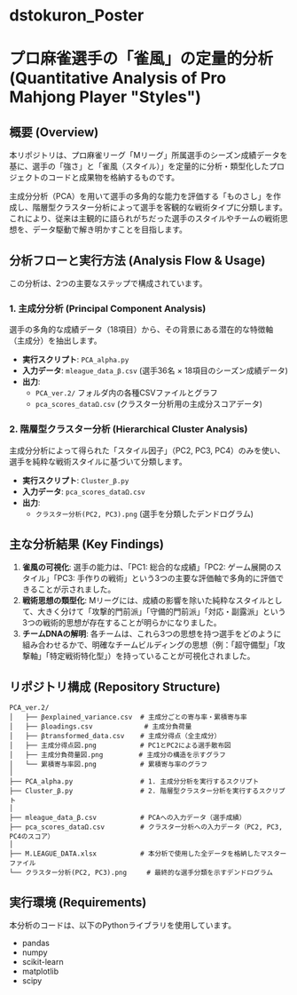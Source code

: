 # dstokuron_Poster

# プロ麻雀選手の「雀風」の定量的分析 (Quantitative Analysis of Pro Mahjong Player "Styles")

## 概要 (Overview)

本リポジトリは、プロ麻雀リーグ「Mリーグ」所属選手のシーズン成績データを基に、選手の「強さ」と「雀風（スタイル）」を定量的に分析・類型化したプロジェクトのコードと成果物を格納するものです。

主成分分析（PCA）を用いて選手の多角的な能力を評価する「ものさし」を作成し、階層型クラスター分析によって選手を客観的な戦術タイプに分類します。これにより、従来は主観的に語られがちだった選手のスタイルやチームの戦術思想を、データ駆動で解き明かすことを目指します。

## 分析フローと実行方法 (Analysis Flow & Usage)

この分析は、2つの主要なステップで構成されています。

### 1. 主成分分析 (Principal Component Analysis)
選手の多角的な成績データ（18項目）から、その背景にある潜在的な特徴軸（主成分）を抽出します。

- **実行スクリプト**: `PCA_alpha.py`
- **入力データ**: `mleague_data_β.csv` (選手36名 × 18項目のシーズン成績データ)
- **出力**:
    - `PCA_ver.2/` フォルダ内の各種CSVファイルとグラフ
    - `pca_scores_dataΩ.csv` (クラスター分析用の主成分スコアデータ)

### 2. 階層型クラスター分析 (Hierarchical Cluster Analysis)
主成分分析によって得られた「スタイル因子」（PC2, PC3, PC4）のみを使い、選手を純粋な戦術スタイルに基づいて分類します。

- **実行スクリプト**: `Cluster_β.py`
- **入力データ**: `pca_scores_dataΩ.csv`
- **出力**:
    - `クラスター分析(PC2, PC3).png` (選手を分類したデンドログラム)

## 主な分析結果 (Key Findings)

1.  **雀風の可視化**: 選手の能力は、「PC1: 総合的な成績」「PC2: ゲーム展開のスタイル」「PC3: 手作りの戦術」という3つの主要な評価軸で多角的に評価できることが示されました。
2.  **戦術思想の類型化**: Mリーグには、成績の影響を除いた純粋なスタイルとして、大きく分けて「攻撃的門前派」「守備的門前派」「対応・副露派」という3つの戦術的思想が存在することが明らかになりました。
3.  **チームDNAの解明**: 各チームは、これら3つの思想を持つ選手をどのように組み合わせるかで、明確なチームビルディングの思想（例：「超守備型」「攻撃軸」「特定戦術特化型」）を持っていることが可視化されました。

## リポジトリ構成 (Repository Structure)
```
PCA_ver.2/
│   ├── βexplained_variance.csv  # 主成分ごとの寄与率・累積寄与率
│   ├── βloadings.csv             # 主成分負荷量
│   ├── βtransformed_data.csv    # 主成分得点（全主成分）
│   ├── 主成分得点図.png           # PC1とPC2による選手散布図
│   ├── 主成分負荷量図.png         # 主成分の構造を示すグラフ
│   └── 累積寄与率図.png           # 累積寄与率のグラフ
│
├── PCA_alpha.py                 # 1. 主成分分析を実行するスクリプト
├── Cluster_β.py                 # 2. 階層型クラスター分析を実行するスクリプト
│
├── mleague_data_β.csv           # PCAへの入力データ（選手成績）
├── pca_scores_dataΩ.csv         # クラスター分析への入力データ（PC2, PC3, PC4のスコア）
│
├── M.LEAGUE_DATA.xlsx           # 本分析で使用した全データを格納したマスターファイル
└── クラスター分析(PC2, PC3).png     # 最終的な選手分類を示すデンドログラム
```

## 実行環境 (Requirements)
本分析のコードは、以下のPythonライブラリを使用しています。

- pandas
- numpy
- scikit-learn
- matplotlib
- scipy
